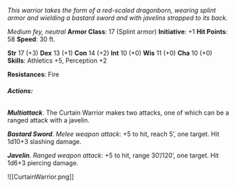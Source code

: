 *This warrior takes the form of a red-scaled dragonborn, wearing splint armor and wielding a bastard sword and with javelins strapped to its back.*

*Medium fey, neutral*
**Armor Class**: 17 (Splint armor)
**Initiative**: +1
**Hit Points**: 58
**Speed**: 30 ft.

**Str** 17 (+3) **Dex** 13 (+1) **Con** 14 (+2) **Int** 10 (+0) **Wis** 11 (+0) **Cha** 10 (+0)
**Skills**: Athletics +5, Perception +2

**Resistances**: Fire
###### **Actions:**
***Multiattack***. The Curtain Warrior makes two attacks, one of which can be a ranged attack with a javelin.

***Bastard Sword***. *Melee weapon attack*: +5 to hit, reach 5’, one target. Hit 1d10+3 slashing damage.

***Javelin***. *Ranged weapon attack*: +5 to hit, range 30’/120’, one target. Hit 1d6+3 piercing damage.

![[CurtainWarrior.png]]